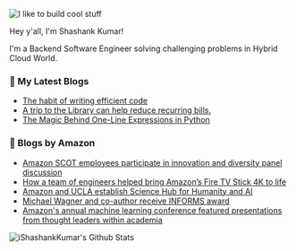 ![I like to build cool stuff](https://res.cloudinary.com/dt8g3rhcy/image/upload/v1595929574/i_like_to_build_cool_shit._1_nzbwjh.png)

Hey y'all, I'm Shashank Kumar! 

I'm a Backend Software Engineer solving challenging problems in Hybrid Cloud World.

### 📕 My Latest Blogs
<!-- BLOG-POST-LIST:START -->
- [The habit of writing efficient code](https://medium.com/@ishashankkumar/the-habit-of-writing-efficient-code-153b05f04269?source=rss-d24dda280d5f------2)
- [A trip to the Library can help reduce recurring bills.](https://medium.com/swlh/a-trip-to-the-library-can-help-reduce-recurring-bills-23bca495cdf5?source=rss-d24dda280d5f------2)
- [The Magic Behind One-Line Expressions in Python](https://medium.com/swlh/the-magic-behind-one-line-expressions-in-python-816c10180c5c?source=rss-d24dda280d5f------2)
<!-- BLOG-POST-LIST:END -->

### 📕 Blogs by Amazon
<!-- AMAZON-BLOG-POST-LIST:START -->
- [Amazon SCOT employees participate in innovation and diversity panel discussion](https://www.amazon.science/videos-webinars/amazon-scot-employees-participate-in-innovation-and-diversity-panel-discussion)
- [How a team of engineers helped bring Amazon’s Fire TV Stick 4K to life](https://www.amazon.science/latest-news/how-a-team-of-engineers-helped-bring-amazons-fire-tv-stick-4k-to-life)
- [Amazon and UCLA establish Science Hub for Humanity and AI](https://www.amazon.science/academic-engagements/amazon-and-ucla-establish-science-hub-for-humanity-and-ai)
- [Michael Wagner and co-author receive INFORMS award](https://www.amazon.science/academics-at-amazon/michael-wagner-and-co-author-receive-informs-award)
- [Amazon's annual machine learning conference featured presentations from thought leaders within academia](https://www.amazon.science/videos-webinars/amazons-annual-machine-learning-conference-featured-presentations-from-thought-leaders-within-academia)
<!-- AMAZON-BLOG-POST-LIST:END -->



<img align="center" alt="iShashankKumar's Github Stats" src="https://github-readme-stats.vercel.app/api?username=ishashankkumar&show_icons=true&hide_border=true" />
